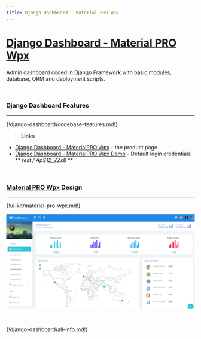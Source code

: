 ```yaml
---
title: Django Dashboard - Material PRO Wpx
---
```


# [Django Dashboard - Material PRO Wpx](https://appseed.us/admin-dashboards/django-material-dashboard-wpx-pro)

Admin dashboard coded in Django Framework with basic modules, database, ORM and deployment scripts.

<br />

### Django Dashboard Features
---

{!django-dashboard/codebase-features.md!}

> **Links**

- [Django Dashboard - MaterialPRO Wpx](https://appseed.us/admin-dashboards/django-material-dashboard-wpx-pro) - the product page
- [Django Dashboard - MaterialPRO Wpx Demo](https://django-material-dashboard-wpx-pro.appseed.us/login/) - Default login credentials ** *test / ApS12_ZZs8* **

<br />

### [Material PRO Wpx](/bootstrap-template/material-pro-wpx/) Design
---

{!ui-kit/material-pro-wpx.md!}

![Django Dashboard - Material PRO Wpx, admin dashboard starter coded in Django Framework by AppSeed.](https://raw.githubusercontent.com/app-generator/django-material-dashboard-wpx-pro/master/media/django-material-dashboard-wpx-pro-screen.png) 

<br />

{!django-dashboard/all-info.md!}
